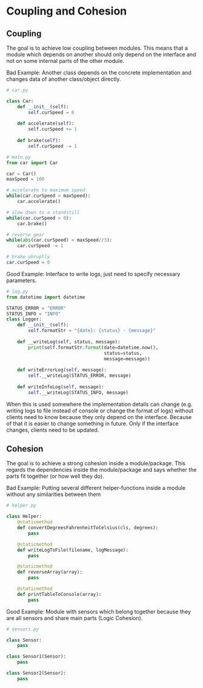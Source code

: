 # Coupling and Cohesion

## Coupling
The goal is to achieve low coupling between modules.
This means that a module which depends on another should only depend on the interface and not on some internal parts of the other module.

Bad Example:
Another class depends on the concrete implementation and changes data of another class/object directly.
```python
# car.py

class Car:
    def __init__(self):
        self.curSpeed = 0
    
    def accelerate(self):
        self.curSpeed += 1
    
    def brake(self):
        self.curSpeed -= 1
```

```python
# main.py
from car import Car

car = Car()
maxSpeed = 100

# accelerate to maximum speed
while(car.curSpeed < maxSpeed):
    car.accelerate()

# slow down to a standstill
while(car.curSpeed > 0):
    car.brake()

# reverse gear
while(abs(car.curSpeed) < maxSpeed//3):
    car.curSpeed -= 1

# brake abruptly
car.curSpeed = 0
```

Good Example:
Interface to write logs, just need to specify necessary parameters.
```python
# log.py
from datetime import datetime

STATUS_ERROR = "ERROR"
STATUS_INFO = "INFO"
class Logger:
    def __init__(self):
        self.formatStr = "{date}: {status} - {message}"
    
    def __writeLog(self, status, message):
        print(self.formatStr.format(date=datetime.now(),
                                    status=status,
                                    message=message))
    
    def writeErrorLog(self, message):
        self.__writeLog(STATUS_ERROR, message)
    
    def writeInfoLog(self, message):
        self.__writeLog(STATUS_INFO, message)
```
When this is used somewhere the implementation details can change (e.g. writing logs to file instead of console or change the format of logs) without clients need to know because they only depend on the interface.
Because of that it is easier to change something in future.
Only if the interface changes, clients need to be updated.

## Cohesion
The goal is to achieve a strong cohesion inside a module/package.
This regards the dependencies inside the module/package and says whether the parts fit together (or how well they do).

Bad Example:
Putting several different helper-functions inside a module without any similarities between them
```python
# helper.py

class Helper:
    @staticmethod
    def convertDegreesFahrenheitToCelsius(cls, degrees):
        pass

    @staticmethod
    def writeLogToFile(filename, logMessage):
        pass

    @staticmethod
    def reverseArray(array):
        pass

    @staticmethod
    def printTableToConsole(array):
        pass
```

Good Example:
Module with sensors which belong together because they are all sensors and share main parts (Logic Cohesion).
```python
# sensors.py

class Sensor:
    pass

class Sensor1(Sensor):
    pass

class Sensor2(Sensor):
    pass
```
